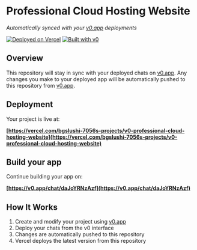 # Professional Cloud Hosting Website

*Automatically synced with your [v0.app](https://v0.app) deployments*

[![Deployed on Vercel](https://img.shields.io/badge/Deployed%20on-Vercel-black?style=for-the-badge&logo=vercel)](https://vercel.com/bgslushi-7056s-projects/v0-professional-cloud-hosting-website)
[![Built with v0](https://img.shields.io/badge/Built%20with-v0.app-black?style=for-the-badge)](https://v0.app/chat/daJoYRNzAzf)

## Overview

This repository will stay in sync with your deployed chats on [v0.app](https://v0.app).
Any changes you make to your deployed app will be automatically pushed to this repository from [v0.app](https://v0.app).

## Deployment

Your project is live at:

**[https://vercel.com/bgslushi-7056s-projects/v0-professional-cloud-hosting-website](https://vercel.com/bgslushi-7056s-projects/v0-professional-cloud-hosting-website)**

## Build your app

Continue building your app on:

**[https://v0.app/chat/daJoYRNzAzf](https://v0.app/chat/daJoYRNzAzf)**

## How It Works

1. Create and modify your project using [v0.app](https://v0.app)
2. Deploy your chats from the v0 interface
3. Changes are automatically pushed to this repository
4. Vercel deploys the latest version from this repository